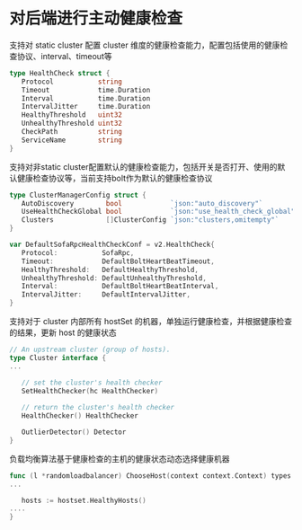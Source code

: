 # 对后端进行主动健康检查
支持对 static cluster 配置 cluster 维度的健康检查能力，配置包括使用的健康检查协议、interval、timeout等

```go
type HealthCheck struct {
   Protocol           string
   Timeout            time.Duration
   Interval           time.Duration
   IntervalJitter     time.Duration
   HealthyThreshold   uint32
   UnhealthyThreshold uint32
   CheckPath          string
   ServiceName        string
}
```

支持对非static cluster配置默认的健康检查能力，包括开关是否打开、使用的默认健康检查协议等，当前支持bolt作为默认的健康检查协议
```go
type ClusterManagerConfig struct {
   AutoDiscovery        bool            `json:"auto_discovery"`
   UseHealthCheckGlobal bool            `json:"use_health_check_global"`
   Clusters             []ClusterConfig `json:"clusters,omitempty"`
}

var DefaultSofaRpcHealthCheckConf = v2.HealthCheck{
   Protocol:           SofaRpc,
   Timeout:            DefaultBoltHeartBeatTimeout,
   HealthyThreshold:   DefaultHealthyThreshold,
   UnhealthyThreshold: DefaultUnhealthyThreshold,
   Interval:           DefaultBoltHeartBeatInterval,
   IntervalJitter:     DefaultIntervalJitter,
}
```

支持对于 cluster 内部所有 hostSet 的机器，单独运行健康检查，并根据健康检查的结果，更新 host 的健康状态


```go
// An upstream cluster (group of hosts).
type Cluster interface {
...

   // set the cluster's health checker
   SetHealthChecker(hc HealthChecker)
   
   // return the cluster's health checker
   HealthChecker() HealthChecker

   OutlierDetector() Detector
}

```
负载均衡算法基于健康检查的主机的健康状态动态选择健康机器

```go
func (l *randomloadbalancer) ChooseHost(context context.Context) types.Host {
...

   hosts := hostset.HealthyHosts()
....
}
```


